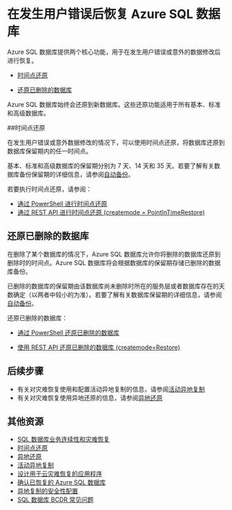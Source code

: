 <properties 
   pageTitle="发生 SQL 数据库用户错误后进行恢复" 
   description="了解如何在发生用户错误、意外的数据损坏后进行恢复，或者使用 Azure SQL 数据库的时间点还原 (PITR) 功能还恢复已删除的数据库。" 
   services="sql-database" 
   documentationCenter="" 
   authors="elfisher" 
   manager="jhubbard" 
   editor="monicar"/>

<tags
   ms.service="sql-database"
   ms.date="06/16/2016"
   wacn.date="07/25/2016"/>

# 在发生用户错误后恢复 Azure SQL 数据库

Azure SQL 数据库提供两个核心功能，用于在发生用户错误或意外的数据修改后进行恢复。

- [时间点还原](/documentation/articles/sql-database-point-in-time-restore/)

- [还原已删除的数据库](/documentation/articles/sql-database-restore-deleted-database-powershell/)

Azure SQL 数据库始终会还原到新数据库。这些还原功能适用于所有基本、标准和高级数据库。

##时间点还原

在发生用户错误或意外数据修改的情况下，可以使用时间点还原，将数据库还原到数据库保留期内的任一时间点。


基本、标准和高级数据库的保留期分别为 7 天、14 天和 35 天。若要了解有关数据库备份保留期的详细信息，请参阅[自动备份](/documentation/articles/sql-database-automated-backups/)。


若要执行时间点还原，请参阅：



- [通过 PowerShell 进行时间点还原](/documentation/articles/sql-database-point-in-time-restore-powershell/)
- [通过 REST API 进行时间点还原 (createmode = PointInTimeRestore)](https://msdn.microsoft.com/zh-cn/library/azure/mt163685.aspx)


## 还原已删除的数据库

在删除了某个数据库的情况下，Azure SQL 数据库允许你将删除的数据库还原到删除时的时间点。Azure SQL 数据库将会根据数据库的保留期存储已删除的数据库备份。


已删除的数据库的保留期由该数据库尚未删除时所在的服务层或者数据库存在的天数确定（以两者中较小的为准）。若要了解有关数据库保留期的详细信息，请参阅[自动备份](/documentation/articles/sql-database-automated-backups/)。

还原已删除的数据库：


- [通过 PowerShell 还原已删除的数据库](/documentation/articles/sql-database-restore-deleted-database-powershell)

- [使用 REST API 还原已删除的数据库 (createmode=Restore)](https://msdn.microsoft.com/zh-cn/library/azure/mt163685.aspx)


## 后续步骤

- 有关对灾难恢复使用和配置活动异地复制的信息，请参阅[活动异地复制](/documentation/articles/sql-database-geo-replication-overview/)
- 有关对灾难恢复使用异地还原的信息，请参阅[异地还原](/documentation/articles/sql-database-geo-restore/)


## 其他资源

- [SQL 数据库业务连续性和灾难恢复](/documentation/articles/sql-database-business-continuity/)
- [时间点还原](/documentation/articles/sql-database-point-in-time-restore/)
- [异地还原](/documentation/articles/sql-database-geo-restore/)
- [活动异地复制](/documentation/articles/sql-database-geo-replication-overview/)
- [设计用于云灾难恢复的应用程序](/documentation/articles/sql-database-designing-cloud-solutions-for-disaster-recovery/)
- [确认已恢复的 Azure SQL 数据库](/documentation/articles/sql-database-recovered-finalize/)
- [异地复制的安全性配置](/documentation/articles/sql-database-geo-replication-security-config/)
- [SQL 数据库 BCDR 常见问题](/documentation/articles/sql-database-bcdr-faq/)

<!---HONumber=Mooncake_0718_2016-->